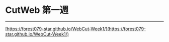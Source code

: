  # CutWeb 第一週
 --- 
 [https://forest079-star.github.io/WebCut-Week1/](https://forest079-star.github.io/WebCut-Week1/)
